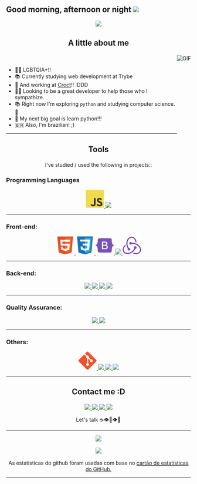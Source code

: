 ## Good morning, afternoon or night <img src="https://camo.githubusercontent.com/e8e7b06ecf583bc040eb60e44eb5b8e0ecc5421320a92929ce21522dbc34c891/68747470733a2f2f6d656469612e67697068792e636f6d2f6d656469612f6876524a434c467a6361737252346961377a2f67697068792e676966" width=30px>

<p align="middle">
 <a href="https://ibb.co/pnMwdZ4"><img src="https://i.ibb.co/KmKpgXD/Sem-t-tulo-1.gif" border="0"></a> 
</p>

## <p align="center">A little about me</p>

<img src="https://thumbs.gfycat.com/MeagerLonelyBluebreastedkookaburra-max-1mb.gif" align="right" alt="GIF" height="220px">

<br>
  
- 🏳️‍🌈 LGBTQIA+!!
- 📚 Currently studying web development at Trybe
- 💼 And working at [Croct](https://croct.com/)!! :DDD
- 👨‍💻 Looking to be a great developer to help those who I sympathize.
- 📚 Right now I'm exploring `python` and studying computer science. 🚀
- 🎯 My next big goal is learn python!!!
- 🇧🇷 Also, I'm brazilian! ;) 

---

## <p align="center">Tools</p>

<p align="center">I've studied / used the following in projects::</p>

### Programming Languages

<p align="center">
  <a href="https://devdocs.io/javascript/" target="_blank">
   <code><img height="50" src="https://raw.githubusercontent.com/devicons/devicon/master/icons/javascript/javascript-original.svg"></code>
  </a>
  <a href="https://docs.python.org/3/" target="_blank">
   <code><img height="50" src="https://cdn.jsdelivr.net/gh/devicons/devicon/icons/python/python-original.svg"></code>
  </a>
</p>

---

### Front-end:

<p align="center">
  <a href="https://developer.mozilla.org/pt-BR/docs/Web/HTML" target="_blank">
   <code><img height="50" src="https://raw.githubusercontent.com/devicons/devicon/master/icons/html5/html5-original.svg"></code> 
  </a>
  <a href="https://developer.mozilla.org/pt-BR/docs/Web/CSS" target="_blank">
   <code><img height="50" src="https://raw.githubusercontent.com/devicons/devicon/master/icons/css3/css3-original.svg"></code> 
  </a>
  <a href="https://getbootstrap.com/docs/4.1/getting-started/introduction/" target="_blank">
   <code><img height="50" src="https://raw.githubusercontent.com/devicons/devicon/master/icons/bootstrap/bootstrap-plain.svg"></code> 
  </a>
   <a href="https://pt-br.reactjs.org/docs/getting-started.html" target="_blank">
   <code><img height="50" src="https://upload.wikimedia.org/wikipedia/commons/thumb/a/a7/React-icon.svg/1280px-React-icon.svg.png"></code> 
  </a>
   <a href="https://redux.js.org/" target="_blank">
   <code><img height="50" src="https://raw.githubusercontent.com/devicons/devicon/master/icons/redux/redux-original.svg"></code> 
  </a>
</p>

---

### Back-end:

<p align="center">
   <a href="https://www.mysql.com/" target="_blank">
   <code><img height="50px" src="https://cdn.jsdelivr.net/gh/devicons/devicon/icons/mysql/mysql-original.svg"></code>
  </a>
  <a href="https://www.mongodb.com/pt-br" target="_blank">
   <code><img height="50px" src="https://cdn.jsdelivr.net/gh/devicons/devicon/icons/mongodb/mongodb-original.svg"></code>
  </a>
   </a>
  <a href="https://sequelize.org/" target="_blank">
   <code><img height="50px" src="https://cdn.jsdelivr.net/gh/devicons/devicon/icons/sequelize/sequelize-original.svg"></code>
  </a>
  <a href="https://expressjs.com/pt-br/" target="_blank">
   <code><img height="50px" src="https://camo.githubusercontent.com/4da8fbe32d03f3cd0c099af887ce14d1bff01c3325501bae56bc5ca9563548f9/68747470733a2f2f65787465726e616c2d636f6e74656e742e6475636b6475636b676f2e636f6d2f69752f3f753d6874747073253341253246253246766563746f7269666965642e636f6d253246696d61676573253246657870726573732d6a732d69636f6e2d32302e706e6726663d31266e6f66623d31"></code>
  </a>
</p>

---

### Quality Assurance:

<p align="center">
  <a href="https://jestjs.io/docs/getting-started" target="_blank">
   <code><img height="50px" src="https://pics.freeicons.io/uploads/icons/png/5894313931548218185-512.png"></code>
  </a>
  <a href="https://docs.cypress.io/" target="_blank">
   <code><img height="50px" src="https://cdn.icon-icons.com/icons2/2107/PNG/512/file_type_cypress_icon_130654.png"></code>
 </a>
</p>

---

### Others:

<p align="center">
  <a href="https://git-scm.com/doc" target="_blank">
   <code><img height="50" src="https://raw.githubusercontent.com/devicons/devicon/master/icons/git/git-original.svg"></code>
  </a>
  <a href="https://github.com/denis-rossati" target="_blank">
   <code><img height="50" src="https://cdn.jsdelivr.net/gh/devicons/devicon/icons/github/github-original.svg"></code> 
  </a>
  <a href="https://www.typescriptlang.org/" target="_blank">
   <code><img height="50px" src="https://cdn.jsdelivr.net/gh/devicons/devicon/icons/typescript/typescript-original.svg"></code>
  </a>
  <a href="https://www.heroku.com/" target="_blank" >
   <code><img height="50px" src="https://cdn.jsdelivr.net/gh/devicons/devicon/icons/heroku/heroku-plain.svg"></code>
  </a>
</p>

---


## <p align="center">Contact me :D</p>

<p align="center">
 <a href="https://www.linkedin.com/in/denis-rossati/" target="_blank" >
  <img src="https://img.shields.io/badge/LinkedIn-0077B5?style=for-the-badge&logo=linkedin&logoColor=white" />
 </a>
 <a href="https://twitter.com/chubby_cows" target="_blank" >
  <img src="https://img.shields.io/badge/Twitter-1DA1F2?style=for-the-badge&logo=twitter&logoColor=white" />
 </a>
 <a href="https://t.me/Dpdkekdmdk" target="_blank" >
  <img src="https://img.shields.io/badge/Telegram-2CA5E0?style=for-the-badge&logo=telegram&logoColor=white" />
 </a>
 <a href="https://discord.com/users/828752326001033276" target="_blank" >
  <img src="https://img.shields.io/badge/Discord-7289DA?style=for-the-badge&logo=discord&logoColor=white" />
 </a>
</p>

<p align="center">
  Let's talk ☕👁️👄👁️💅
</p>
 
---

<p align="center">
  <img heigth="200px" src="https://github-readme-stats.vercel.app/api?username=denis-rossati&theme=vue&show_icons=true" />
</p>

<p align="center">
  <img heigth="200px" src="https://github-readme-stats.vercel.app/api/top-langs/?username=denis-rossati&theme=vue&show_icons=true" />
</p>

<p align="center">As estatísticas do github foram usadas com base no <a target="_blank" href="https://github.com/anuraghazra/github-readme-stats">cartão de estatísticas do GitHub.</a></p>

---
